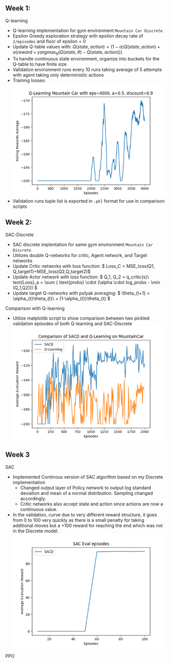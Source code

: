 ## Week 1:
Q-learning
- Q-learning implementation for gym environment ```Mountain Car Discrete```
- Epsilon Greedy exploration strategy with epsilon decay rate of ```2/episodes``` and floor of epsilon = 0
- Update Q-table values with:
$Q(state,action) = (1 - \alpha)Q(state,action) + \alpha(reward+\gamma argmax_\theta(Q(state,\theta) - Q(state,action)))$
- To handle continuous state environment, organize into buckets for the Q-table to have finite size
- Validation environment runs every 10 runs taking average of 5 attempts with agent taking only deterministic actions
-  Training losses:\
![Training Losses](images/q-learning0.5.png)
- Validation runs tuple list is exported in ```.pkl``` format for use in comparison scripts
## Week 2:
SAC-Discrete
- SAC discrete implentation for same gym environment ```Mountain Car Discrete```
- Utilizes double Q-networks for critic, Agent network, and Target networks
- Update Critic networks with loss function:
$
Loss_C = MSE\_loss(Q1, Q\_target1)+MSE\_loss(Q2,Q\_target2)$
- Update Actor network with loss function:
$
Q_1, Q_2 = q\_critic(s)\\
text{Loss}_a = \sum ( \text{probs} \cdot (\alpha \cdot log\_probs - \min (Q_1,Q2)))
$
- Update target Q-networks with polyak averaging:
$
\theta_{t+1} = \alpha_{t}\theta_{t}\ + (1-\alpha_{t})\theta_{t}
$

Comparison with Q-learning
- Utilize matplotlib script to show comparison between two pickled validation episodes of both Q-learning and SAC-Discrete\
![comparison](images/comparison.png)

## Week 3
SAC
- Implemented Continous version of SAC algorithm based on my Discrete implementation
    - Changed output layer of Policy network to output log standard deviation and mean of a normal distribution. Sampling changed accordingly.
    - Critic networks also accept state and action since actions are now a continuous value.
- In the validation, curve due to very different reward structure, it goes from 0 to 100 very quickly as there is a small penalty for taking additional moves but a +100 reward for reaching the end which was not in the Discrete model.\
![SAC](images/SAC_eval.png)

PPO
